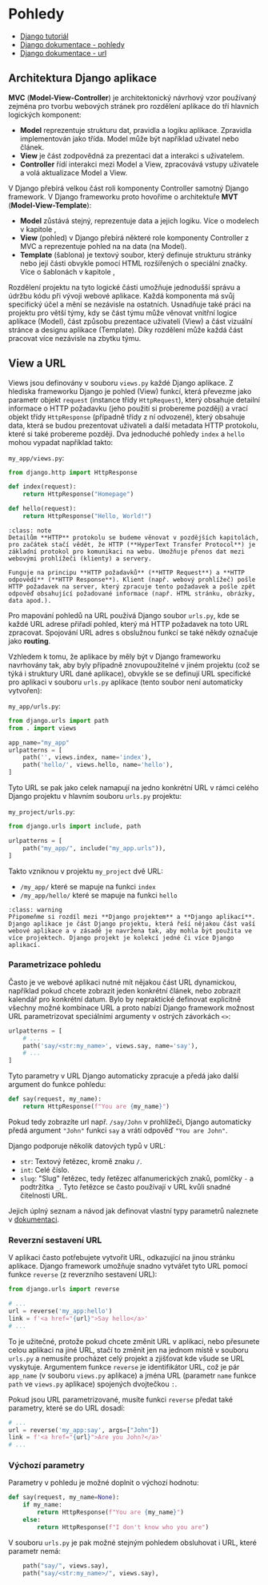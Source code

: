 Pohledy
=======

* [Django tutoriál](https://docs.djangoproject.com/en/5.0/intro/tutorial01/)
* [Django dokumentace - pohledy](https://docs.djangoproject.com/en/5.0/topics/http/views/)
* [Django dokumentace - url](https://docs.djangoproject.com/en/5.0/topics/http/urls/)


Architektura Django aplikace
----------------------------

**MVC** (**Model-View-Controller**) je architektonický návrhový vzor používaný zejména pro tvorbu webových stránek pro rozdělení aplikace do tří hlavních logických komponent:

- **Model** reprezentuje strukturu dat, pravidla a logiku aplikace. Zpravidla implementován jako třída. Model může být například uživatel nebo článek.
- **View** je část zodpovědná za prezentaci dat a interakci s uživatelem.
- **Controller** řídí interakci mezi Model a View, zpracovává vstupy uživatele a volá aktualizace Model a View.

V Django přebírá velkou část roli komponenty Controller samotný Django framework. V Django frameworku proto hovoříme o architektuře **MVT** (**Model-View-Template**):

- **Model** zůstává stejný, reprezentuje data a jejich logiku. Více o modelech v kapitole [](05_models.md),
- **View** (pohled) v Django přebírá některé role komponenty Controller z MVC a reprezentuje pohled na na data (na Model).
- **Template** (šablona) je textový soubor, který definuje strukturu stránky nebo její části obvykle pomocí HTML rozšířených o speciální značky. Více o šablonách v kapitole [](04_templates.md),

Rozdělení projektu na tyto logické části umožňuje jednodušší správu a údržbu kódu při vývoji webové aplikace. Každá komponenta má svůj specifický účel a mění se nezávisle na ostatních. Usnadňuje také práci na projektu pro větší týmy, kdy se část týmu může věnovat vnitřní logice aplikace (Model), část způsobu prezentace uživateli (View) a část vizuální stránce a designu aplikace (Template). Díky rozdělení může každá část pracovat více nezávisle na zbytku týmu.


View a URL
----------

Views jsou definovány v souboru `views.py` každé Django aplikace. Z hlediska frameworku Django je pohled (View) funkcí, která převezme jako parametr objekt `request` (instance třídy `HttpRequest`), který obsahuje detailní informace o HTTP požadavku (jeho použití si probereme později) a vrací objekt třídy `HttpResponse` (případně třídy z ní odvozené), který obsahuje data, která se budou prezentovat uživateli a další metadata HTTP protokolu, které si také probereme později. Dva jednoduché pohledy `index` a `hello` mohou vypadat například takto:

`my_app/views.py`:

```python
from django.http import HttpResponse

def index(request):
    return HttpResponse("Homepage")

def hello(request):
    return HttpResponse("Hello, World!")
```

```{admonition} Co to je HTTP?
:class: note
Detailům **HTTP** protokolu se budeme věnovat v pozdějších kapitolách, pro začátek stačí vědět, že HTTP (**HyperText Transfer Protocol**) je základní protokol pro komunikaci na webu. Umožňuje přenos dat mezi webovými prohlížeči (klienty) a servery.

Funguje na principu **HTTP požadavků** (**HTTP Request**) a **HTTP odpovědí** (**HTTP Response**). Klient (např. webový prohlížeč) pošle HTTP požadavek na server, který zpracuje tento požadavek a pošle zpět odpověď obsahující požadované informace (např. HTML stránku, obrázky, data apod.).
```

Pro mapování pohledů na URL používá Django soubor `urls.py`, kde se každé URL adrese přiřadí pohled, který má HTTP požadavek na toto URL zpracovat. Spojování URL adres s obslužnou funkcí se také někdy označuje jako **routing**.

Vzhledem k tomu, že aplikace by měly být v Django frameworku navrhovány tak, aby byly případně znovupoužitelné v jiném projektu (což se týká i struktury URL dané aplikace), obvykle se se definují URL specifické pro aplikaci v souboru `urls.py` aplikace (tento soubor není automaticky vytvořen):

`my_app/urls.py`:

```python
from django.urls import path
from . import views

app_name="my_app"
urlpatterns = [
    path('', views.index, name='index'),
    path('hello/', views.hello, name='hello'),
]
```

Tyto URL se pak jako celek namapují na jedno konkrétní URL v rámci celého Django projektu v hlavním souboru `urls.py` projektu:

`my_project/urls.py`:

```python
from django.urls import include, path

urlpatterns = [
    path("my_app/", include("my_app.urls")),
]
```

Takto vzniknou v projektu `my_project` dvě URL:

- `/my_app/` které se mapuje na funkci `index`
- `/my_app/hello/` které se mapuje na funkci `hello`

```{admonition} Projekt a aplikace
:class: warning
Připomeňme si rozdíl mezi **Django projektem** a **Django aplikací**. Django aplikace je část Django projektu, která řeší nějakou část vaší webové aplikace a v zásadě je navržena tak, aby mohla být použita ve více projektech. Django projekt je kolekcí jedné či více Django aplikací.
```

### Parametrizace pohledu

Často je ve webové aplikaci nutné mít nějakou část URL dynamickou, například pokud chcete zobrazit jeden konkrétní článek, nebo zobrazit kalendář pro konkrétní datum. Bylo by nepraktické definovat explicitně všechny možné kombinace URL a proto nabízí Django framework možnost URL parametrizovat speciálními argumenty v ostrých závorkách `<>`:

```python
urlpatterns = [
    # ...
    path('say/<str:my_name>', views.say, name='say'),
    # ...
]
```

Tyto parametry v URL Django automaticky zpracuje a předá jako další argument do funkce pohledu:

```python
def say(request, my_name):
    return HttpResponse(f"You are {my_name}")
```

Pokud tedy zobrazíte url např. `/say/John` v prohlížeči, Django automaticky předá argument `"John"` funkci `say` a vrátí odpověď `"You are John"`.

Django podporuje několik datových typů v URL:

- `str`: Textový řetězec, kromě znaku `/`.
- `int`: Celé číslo.
- `slug`: "Slug" řetězec, tedy řetězec alfanumerických znaků, pomlčky `-` a podtržítka `_`. Tyto řetězce se často používají v URL kvůli snadné čitelnosti URL.

Jejich úplný seznam a návod jak definovat vlastní typy parametrů naleznete v [dokumentaci](https://docs.djangoproject.com/en/5.0/topics/http/urls/).


### Reverzní sestavení URL

V aplikaci často potřebujete vytvořit URL, odkazující na jinou stránku aplikace. Django framework umožňuje snadno vytvářet tyto URL pomocí funkce `reverse` (z reverzního sestavení URL):

```python
from django.urls import reverse

# ...
url = reverse('my_app:hello')
link = f'<a href="{url}">Say hello</a>'
# ...
```

To je užitečné, protože pokud chcete změnit URL v aplikaci, nebo přesunete celou aplikaci na jiné URL, stačí to změnit jen na jednom místě v souboru `urls.py` a nemusíte procházet celý projekt a zjišťovat kde všude se URL vyskytuje. Argumentem funkce `reverse` je identifikátor URL, což je pár `app_name` (v souboru `views.py` aplikace) a jména URL (parametr `name` funkce `path` ve `views.py` aplikace) spojených dvojtečkou `:`.

Pokud jsou URL parametrizované, musíte funkci `reverse` předat také parametry, které se do URL dosadí:

```python
# ...
url = reverse('my_app:say', args=["John"])
link = f'<a href="{url}">Are you John?</a>'
# ...
```

### Výchozí parametry

Parametry v pohledu je možné doplnit o výchozí hodnotu:

```python
def say(request, my_name=None):
    if my_name:
        return HttpResponse(f"You are {my_name}")
    else:
        return HttpResponse(f"I don't know who you are")
```
V souboru `urls.py` je pak možné stejným pohledem obsluhovat i URL, které parametr nemá:

```python
    path("say/", views.say),
    path("say/<str:my_name>/", views.say),
```
